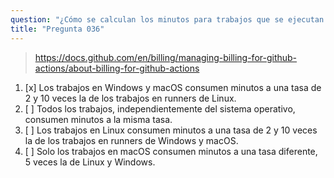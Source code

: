 ```yaml
---
question: "¿Cómo se calculan los minutos para trabajos que se ejecutan en diferentes sistemas operativos en GitHub Actions?"
title: "Pregunta 036"
---
```


> https://docs.github.com/en/billing/managing-billing-for-github-actions/about-billing-for-github-actions
1. [x] Los trabajos en Windows y macOS consumen minutos a una tasa de 2 y 10 veces la de los trabajos en runners de Linux.
1. [ ] Todos los trabajos, independientemente del sistema operativo, consumen minutos a la misma tasa.
1. [ ] Los trabajos en Linux consumen minutos a una tasa de 2 y 10 veces la de los trabajos en runners de Windows y macOS.
1. [ ] Solo los trabajos en macOS consumen minutos a una tasa diferente, 5 veces la de Linux y Windows.
